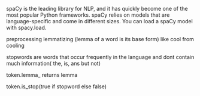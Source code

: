 spaCy is the leading library for NLP, and it has quickly become one of the most popular Python frameworks. 
spaCy relies on models that are language-specific and come in different sizes. You can load a spaCy model with spacy.load.

preprocessing
lemmatizing (lemma of a word is its base form)
like cool from cooling

stopwords are words that occur frequently in the language and dont contain much information( the, is, ans but not)


token.lemma_ returns lemma 

token.is_stop(true if stopword else false)
